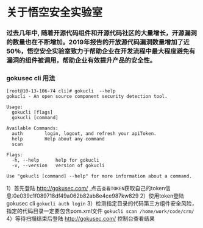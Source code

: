 # 关于悟空安全实验室
### 过去几年中, 随着开源代码组件和开源代码社区的大量增长，开源漏洞的数量也在不断增加。2019年报告的开放源代码漏洞数量增加了近50％，悟空安全实验室致力于帮助企业在开发流程中最大程度避免有漏洞的组件被调用，帮助企业有效提升产品的安全性。

### gokusec cli 用法
```
[root@10-13-106-74 cli]# gokucli  --help
gokucli - An open source component security detection tool.

Usage:
  gokucli [flags]
  gokucli [command]

Available Commands:
  auth        login, logout, and refresh your apiToken.
  help        Help about any command
  scan        

Flags:
  -h, --help      help for gokucli
  -v, --version   version of gokucli

Use "gokucli [command] --help" for more information about a command.
```
1）首先登陆 http://gokusec.com/ ,点击`查看TOKEN`获取自己的token信息:0e039c1f089718df49a062b82ab8e4ce987kw829
2）使用token登陆gokusec cli
`gokucli auth login`
3）检测指定目录的代码第三方组件安全风险，指定的代码目录一定要包含pom.xml文件
`gokucli scan /home/work/code/crm/`
4）等待扫描结束后登陆 http://gokusec.com/ 控制台查看结果
